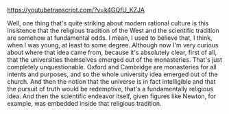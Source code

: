 https://youtubetranscript.com/?v=k4GQfU_KZJA

 Well, one thing that's quite striking about modern rational culture is this insistence that the religious tradition of the West and the scientific tradition are somehow at fundamental odds. I mean, I used to believe that, I think, when I was young, at least to some degree. Although now I'm very curious about where that idea came from, because it's absolutely clear, first of all, that the universities themselves emerged out of the monasteries. That's just completely unquestionable. Oxford and Cambridge are monasteries for all intents and purposes, and so the whole university idea emerged out of the church. And then the notion that the universe is in fact intelligible and that the pursuit of truth would be redemptive, that's a fundamentally religious idea. And then the scientific endeavor itself, given figures like Newton, for example, was embedded inside that religious tradition.